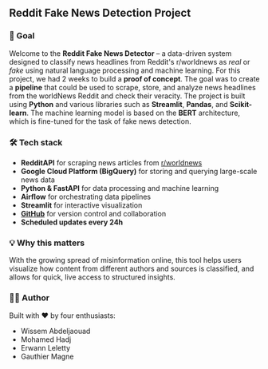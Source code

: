 ## Reddit Fake News Detection Project

### 🤖 Goal

Welcome to the **Reddit Fake News Detector** – a data-driven system designed to classify news headlines from Reddit's r/worldnews as *real* or *fake* using natural language processing and machine learning.
For this project, we had 2 weeks to build a **proof of concept**. The goal was to create a **pipeline** that could be used to scrape, store, and analyze news headlines from the worldNews Reddit and check their veracity.
The project is built using **Python** and various libraries such as **Streamlit**, **Pandas**, and **Scikit-learn**. The machine learning model is based on the **BERT** architecture, which is fine-tuned for the task of fake news detection.

### 🛠 Tech stack

- **RedditAPI** for scraping news articles from [r/worldnews](https://www.reddit.com/r/worldnews/new/)
- **Google Cloud Platform (BigQuery)** for storing and querying large-scale news data
- **Python & FastAPI** for data processing and machine learning
- **Airflow** for orchestrating data pipelines
- **Streamlit** for interactive visualization
- **[GitHub](https://github.com/HadjMohamed/NLP-FakeNews)** for version control and collaboration
- **Scheduled updates every 24h**

### 💡 Why this matters

With the growing spread of misinformation online, this tool helps users visualize how content from different authors and sources is classified, and allows for quick, live access to structured insights.

### 🧑‍💻 Author

Built with ❤️ by four enthusiasts:
- Wissem Abdeljaouad
- Mohamed Hadj 
- Erwann Leletty
- Gauthier Magne
